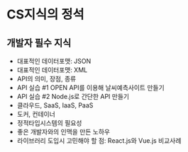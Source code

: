 # CS지식의 정석

## 개발자 필수 지식

- 대표적인 데이터포맷: JSON
- 대표적인 데이터포맷: XML
- API의 의미, 장점, 종류
- API 실습 #1 OPEN API를 이용해 날씨예측사이트 만들기
- API 실습 #2 Node.js로 간단한 API 만들기
- 클라우드, SaaS, IaaS, PaaS
- 도커, 컨테이너
- 정적타입시스템의 필요성
- 좋은 개발자와의 인맥을 만든 노하우
- 라이브러리 도입시 고민해야 할 점: React.js와 Vue.js 비교사례
